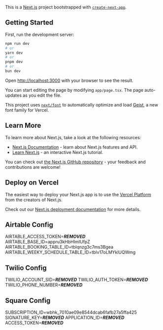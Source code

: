 This is a [Next.js](https://nextjs.org) project bootstrapped with [`create-next-app`](https://nextjs.org/docs/app/api-reference/cli/create-next-app).

## Getting Started

First, run the development server:

```bash
npm run dev
# or
yarn dev
# or
pnpm dev
# or
bun dev
```

Open [http://localhost:3000](http://localhost:3000) with your browser to see the result.

You can start editing the page by modifying `app/page.tsx`. The page auto-updates as you edit the file.

This project uses [`next/font`](https://nextjs.org/docs/app/building-your-application/optimizing/fonts) to automatically optimize and load [Geist](https://vercel.com/font), a new font family for Vercel.

## Learn More

To learn more about Next.js, take a look at the following resources:

- [Next.js Documentation](https://nextjs.org/docs) - learn about Next.js features and API.
- [Learn Next.js](https://nextjs.org/learn) - an interactive Next.js tutorial.

You can check out [the Next.js GitHub repository](https://github.com/vercel/next.js) - your feedback and contributions are welcome!

## Deploy on Vercel

The easiest way to deploy your Next.js app is to use the [Vercel Platform](https://vercel.com/new?utm_medium=default-template&filter=next.js&utm_source=create-next-app&utm_campaign=create-next-app-readme) from the creators of Next.js.

Check out our [Next.js deployment documentation](https://nextjs.org/docs/app/building-your-application/deploying) for more details.

## Airtable Config

AIRTABLE_ACCESS_TOKEN=***REMOVED***
AIRTABLE_BASE_ID=appru3kHbHImIUfpZ
AIRTABLE_BOOKING_TABLE_ID=tblqnzg3c7ms3Bgea
AIRTABLE_WEEKY_SCHEDULE_TABLE_ID=tblv17oLMYklUQWmg

## Twilio Config

TWILIO_ACCOUNT_SID=***REMOVED***
TWILIO_AUTH_TOKEN=***REMOVED***
TWILIO_PHONE_NUMBER=***REMOVED***

## Square Config

SUBSCRIPTION_ID=wbhk_7010ae09e8544dcab6fafb27a5ffa425
SIGNATURE_KEY=***REMOVED***
APPLICATION_ID=***REMOVED***
ACCESS_TOKEN=***REMOVED***
